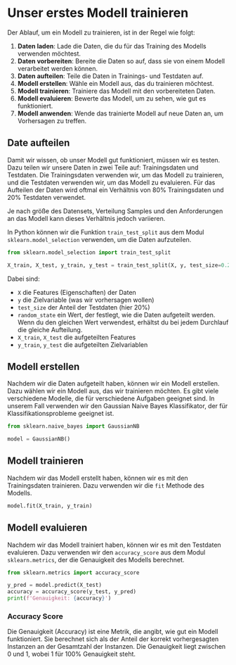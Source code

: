# Unser erstes Modell trainieren

Der Ablauf, um ein Modell zu trainieren, ist in der Regel wie folgt:

1. **Daten laden**: Lade die Daten, die du für das Training des Modells verwenden möchtest.
2. **Daten vorbereiten**: Bereite die Daten so auf, dass sie von einem Modell verarbeitet werden können.
3. **Daten aufteilen**: Teile die Daten in Trainings- und Testdaten auf.
4. **Modell erstellen**: Wähle ein Modell aus, das du trainieren möchtest.
5. **Modell trainieren**: Trainiere das Modell mit den vorbereiteten Daten.
6. **Modell evaluieren**: Bewerte das Modell, um zu sehen, wie gut es funktioniert.
7. **Modell anwenden**: Wende das trainierte Modell auf neue Daten an, um Vorhersagen zu treffen.
   

## Date aufteilen

Damit wir wissen, ob unser Modell gut funktioniert, müssen wir es testen. Dazu teilen wir unsere Daten in zwei Teile auf: Trainingsdaten und Testdaten. Die Trainingsdaten verwenden wir, um das Modell zu trainieren, und die Testdaten verwenden wir, um das Modell zu evaluieren. Für das Aufteilen der Daten wird oftmal ein Verhältnis von 80% Trainingsdaten und 20% Testdaten verwendet. 

Je nach größe des Datensets, Verteilung Samples und den Anforderungen an das Modell kann dieses Verhältnis jedoch variieren. 


In Python können wir die Funktion `train_test_split` aus dem Modul `sklearn.model_selection` verwenden, um die Daten aufzuteilen. 

```python
from sklearn.model_selection import train_test_split

X_train, X_test, y_train, y_test = train_test_split(X, y, test_size=0.2, random_state=42)
```

Dabei sind:
- `X` die Features (Eigenschaften) der Daten
- `y` die Zielvariable (was wir vorhersagen wollen)
- `test_size` der Anteil der Testdaten (hier 20%)
- `random_state` ein Wert, der festlegt, wie die Daten aufgeteilt werden. Wenn du den gleichen Wert verwendest, erhältst du bei jedem Durchlauf die gleiche Aufteilung.
- `X_train`, `X_test` die aufgeteilten Features
- `y_train`, `y_test` die aufgeteilten Zielvariablen

## Modell erstellen

Nachdem wir die Daten aufgeteilt haben, können wir ein Modell erstellen. Dazu wählen wir ein Modell aus, das wir trainieren möchten. Es gibt viele verschiedene Modelle, die für verschiedene Aufgaben geeignet sind. In unserem Fall verwenden wir den Gaussian Naive Bayes Klassifikator, der für Klassifikationsprobleme geeignet ist.

```python
from sklearn.naive_bayes import GaussianNB

model = GaussianNB()
```

## Modell trainieren

Nachdem wir das Modell erstellt haben, können wir es mit den Trainingsdaten trainieren. Dazu verwenden wir die `fit` Methode des Modells.

```python
model.fit(X_train, y_train)
```

## Modell evaluieren

Nachdem wir das Modell trainiert haben, können wir es mit den Testdaten evaluieren. Dazu verwenden wir den `accuracy_score` aus dem Modul `sklearn.metrics`, der die Genauigkeit des Modells berechnet.

```python
from sklearn.metrics import accuracy_score

y_pred = model.predict(X_test)
accuracy = accuracy_score(y_test, y_pred)
print(f'Genauigkeit: {accuracy}')
```

### Accuracy Score

Die Genauigkeit (Accuracy) ist eine Metrik, die angibt, wie gut ein Modell funktioniert. Sie berechnet sich als der Anteil der korrekt vorhergesagten Instanzen an der Gesamtzahl der Instanzen. Die Genauigkeit liegt zwischen 0 und 1, wobei 1 für 100% Genauigkeit steht.

